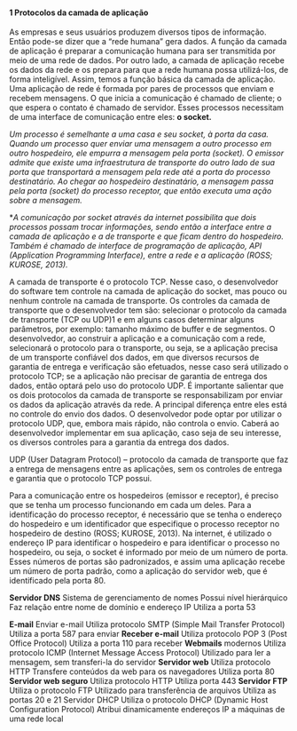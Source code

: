 #### 1 Protocolos da camada de aplicação
As empresas e seus usuários produzem diversos tipos de informação. Então pode-se dizer que a “rede humana” gera dados. A função da camada de aplicação é preparar a comunicação humana para ser transmitida por meio de uma rede de dados. Por outro lado, a camada de aplicação recebe os dados da rede e os prepara para que a rede humana possa utilizá-los, de forma inteligível. Assim, temos a função básica da camada de aplicação. Uma aplicação de rede é formada por pares de processos que enviam e recebem mensagens. O que inicia a comunicação é chamado de cliente; o que espera o contato é chamado de servidor. Esses processos necessitam de uma interface de comunicação entre eles: **o socket.**

*Um processo é semelhante a uma casa e seu socket, à porta da casa. Quando um processo quer enviar uma mensagem a outro processo em outro hospedeiro, ele empurra a mensagem pela porta (socket). O emissor admite que existe uma infraestrutura de transporte do outro lado de sua porta que transportará a mensagem pela rede até a porta do processo destinatário. Ao chegar ao hospedeiro destinatário, a mensagem passa pela porta (socket) do processo receptor, que então executa uma ação sobre a mensagem.*

**A comunicação por socket através da internet possibilita que dois processos possam trocar informações, sendo então a interface entre a camada de aplicação e a de transporte e que ficam dentro do hospedeiro. Também é chamado de interface de programação de aplicação, API (Application Programming Interface), entre a rede e a aplicação (ROSS; KUROSE, 2013).*

A camada de transporte é o protocolo TCP. Nesse caso, o desenvolvedor do software tem controle na camada de aplicação do socket, mas pouco ou nenhum controle na camada de transporte. Os controles da camada de transporte que o desenvolvedor tem são: selecionar o protocolo da camada de transporte (TCP ou UDP)1 e em alguns casos determinar alguns parâmetros, por exemplo: tamanho máximo de buffer e de segmentos. O desenvolvedor, ao construir a aplicação e a comunicação com a rede, selecionará o protocolo para o transporte, ou seja, se a aplicação precisa de um transporte confiável dos dados, em que diversos recursos de garantia de entrega e verificação são efetuados, nesse caso será utilizado o protocolo TCP; se a aplicação não precisar de garantia de entrega dos dados, então optará pelo uso do protocolo UDP. É importante salientar que os dois protocolos da camada de transporte se responsabilizam por enviar os dados da aplicação através da rede. A principal diferença entre eles está no controle do envio dos dados. O desenvolvedor pode optar por utilizar o protocolo UDP, que, embora mais rápido, não controla o envio. Caberá ao desenvolvedor implementar em sua aplicação, caso seja de seu interesse, os diversos controles para a garantia da entrega dos dados.

UDP (User Datagram Protocol) – protocolo da camada de transporte que faz a entrega de mensagens entre as aplicações, sem os controles de entrega e garantia que o protocolo TCP possui.

Para a comunicação entre os hospedeiros (emissor e receptor), é preciso que se tenha um processo funcionando em cada um deles. Para a identificação do processo receptor, é necessário que se tenha o endereço do hospedeiro e um identificador que especifique o processo receptor no hospedeiro de destino (ROSS; KUROSE, 2013). Na internet, é utilizado o endereço IP para identificar o hospedeiro e para identificar o processo no hospedeiro, ou seja, o socket é informado por meio de um número de porta. Esses números de portas são padronizados, e assim uma aplicação recebe um número de porta padrão, como a aplicação do servidor web, que é identificado pela porta 80.

**Servidor DNS**
Sistema de gerenciamento de nomes
Possui nível hierárquico
Faz relação entre nome de domínio e endereço IP
Utiliza a porta 53

**E-mail**
Enviar e-mail
Utiliza protocolo SMTP (Simple Mail Transfer Protocol)
Utiliza a porta 587 para enviar
**Receber e-mail**
Utiliza protocolo POP 3 (Post Office Protocol)
Utiliza a porta 110 para receber
**Webmails**
modernos
Utiliza protocolo ICMP (Internet Message Access Protocol)
Utilizado para ler a mensagem, sem transferi-la do
servidor
**Servidor web**
Utiliza protocolo HTTP
Transfere conteúdos da web para os navegadores
Utiliza porta 80
**Servidor web seguro**
Utiliza protocolo HTTP
Utiliza porta 443
**Servidor FTP**
Utiliza o protocolo FTP
Utilizado para transferência de arquivos
Utiliza as portas 20 e 21
Servidor DHCP Utiliza o protocolo DHCP (Dynamic Host Configuration Protocol) Atribui dinamicamente endereços IP a máquinas de uma rede local